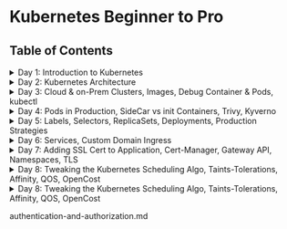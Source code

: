 
# Kubernetes Beginner to Pro

## Table of Contents
<details>
<summary>Day 1: Introduction to Kubernetes</summary>

- [YAML & Linting](docs/day1/yaml_and_linting.md)
- [Linux Commands](docs/day1/linux_commands.md)
- [Docker & Kubernetes](docs/day1/docker_and_kubernetes.md)

</details>

<details>
<summary>Day 2: Kubernetes Architecture</summary>

- [What are APIs](docs/day2/api.md)
- [REST vs gRPC APIs](docs/day2/rest-grpc-api.md)
- [Daemon vs DaemonSet](docs/day2/daemon-vs-daemonset.md)
- [ETC vs ETCD](docs/day2/etc-vs-etcd.md)
- [Kubernetes Architecture Overview](docs/day2/kubernetes-architecture-overview.md)
- [Kube-Api-Server](docs/day2/kube-api-server.md)
- [Admission Controllers](docs/day2/admission-controllers.md)
- [ETCD](docs/day2/etcd.md)
- [Kube-Scheduler](docs/day2/kube-scheduler.md)
- [Kube-Controller-Manager](docs/day2/kube-controller-manager.md)
- [Kube-Proxy and Kubelet](docs/day2/kube-proxy-and-kubelet.md)
- [CRI, CSI, and CNI](docs/day2/cri-csi-cni.md)
- [Kube-Proxy vs CNI](docs/day2/kube-proxy-vs-cni.md)
- [Blog Summary: Scaling Kubernetes to 7,500 Nodes](docs/day2/scaling-kubernetes-to-7500-nodes-summary.md)
- [Optional: Scenarios on Pod Communication](docs/day2/scenarios-on-pod-communication.md)
- [Optional: Key Metrics](docs/day2/key-metrics.md)
- [Resources](docs/day2/resources.md)

</details>

<details>
<summary>Day 3: Cloud & on-Prem Clusters, Images, Debug Container & Pods, kubectl</summary>

- [Kubernetes Clusters - GKE](docs/day3/kubernetes-clusters.md)
- [Kind Cluster](docs/day3/kind-cluster.md)
- [Interview Questions: Kubernetes Version Management](docs/day3/interview-questions.md)
- [Kubeadm](docs/day3/kubeadm.md)
- [Cluster & Objects](docs/day3/cluster-and-objects.md)
- [Images](docs/day3/docker-containers.md)
- [Containers](docs/day3/understanding-containers.md)
- [Kubectl](docs/day3/kubectl.md)
- [Pods](docs/day3/pods.md)
- [Exec In The Pod](docs/day3/exec-in-the-pod.md)
- [Debug Containers](docs/day3/debug-containers.md)

</details>

<details>
<summary>Day 4: Pods in Production, SideCar vs init Containers, Trivy, Kyverno</summary>

- [Image Security: Trivy](docs/day4/image-security.md)
- ['bat' Command](docs/day4/bat-command.md)
- [Policy: Kyverno (Admission Controller)](docs/day4/kyverno.md)
- [Kube Linter for Poduction Grade YAML](docs/day4/kube-linter.md)
- [Kube Bench for Cluster Security](docs/day4/kube-bench.md)
- [Static Pods, DaemonSets, Deployments, and Back-Off Algorithms](docs/day4/static-pods.md)
- [Init Container](docs/day4/init-container.md)
- [Sidecar vs Init Containers](docs/day4/sidecar-vs-init-containers.md)
- [Pod/Container Lifecycle](docs/day4/container-cycle.md)
- [Termination of Pods](docs/day4/termination-of-pods.md)
- [Runtime Class](docs/day4/runtime-class.md)
  
</details>

<details>
<summary>Day 5: Labels, Selectors, ReplicaSets, Deployments, Production Strategies</summary>

- [Labels & Selectors](docs/day5/labels-selectors.md)
- [Revisiting Kubernetes Architecture](docs/day5/revisiting-kubernetes-architecture.md)
- [Kubernetes YAML File Key Value Details](docs/day5/pod-yaml-file.md)
- [See Labels](docs/day5/see-labels.md)
- [kubectl Create vs Apply](docs/day5/kubectl-create-vs-apply.md)
- [Update and Add Labels](docs/day5/update-and-add-labels.md)
- [Metadata vs Spec Labels](docs/day5/metadata-vs-spec-labels.md)
- [ReplicaSets](docs/day5/replicasets.md)
- [Deployments](docs/day5/deployments.md)
- [Deployment Strategies](docs/day5/deployment-strategy.md)
- [Rollout Strategy](docs/day5/rollout-strategy.md)

</details>

<details>
<summary>Day 6: Services, Custom Domain Ingress</summary>

- [Deployments and Service](docs/day6/problems-with-deployment.md)
- [Application Deployment Begins](docs/day6/application-deployment-begins.md)
- [Service Types](docs/day6/service-types.md)
- [Endpoints vs Endpoint-Slices](docs/day6/endpoints-and-endpoint-slices.md)
- [Editing Endpoint Slices](docs/day6/editing-endpoint-slices.md)
- [Endpoint Slices Review](docs/day6/endpoint-slices-review.md)
- [Configure the --max-endpoints-per-slice Flag](docs/day6/configure-the-max-endpoints-per-slice-flag.md)
- [Ports in Services](docs/day6/ports-in-services.md)
- [IPs: Cluster, Node, and Service](docs/day6/kubernetes-ips.md)
- [ClusterIP (Service IP) vs Service IP](docs/day6/clusterip-vs-service-ip.md)
- [Load Balancer Service](docs/day6/load-balancer-service.md)
- [Ingress](docs/day6/ingress-and-ingress-controller.md)
- [Names of Some Ingress Controllers](docs/day6/names-of-some-ingress-controllers.md)
- [Annotations](docs/day6/annotations.md)
- [Ingress Class](docs/day6/use-of-ingress-class.md)
- [DNS Record Types: CNAME vs A-Record](docs/day6/cname-vs-a-record.md)
- [Optional Project: Customizing Load Balancer Algorithms in Kubernetes](docs/day6/customizing-load-balancer-algorithms.md)
- [Optional Project: Geolocation based Ingress Project](docs/day6/geolocation-ingress-step-by-step-guide.md)

</details>

<details>
<summary>Day 7: Adding SSL Cert to Application, Cert-Manager, Gateway API, Namespaces, TLS</summary>

- [Certificates Overview](docs/day7/certificates.md)
- [Certificates: Issuer vs Cluster Issuer](docs/day7/certificates-issuer-vs-cluster-issuer.md)
- [Public and Private Keys](docs/day7/public-and-private-keys.md)
- [TLS and mTLS](docs/day7/tls-and-mtls.md)
- [Let's Encrypt: Revolutionizing Web Security with Free, Automated SSL/TLS Certificates](docs/day7/lets-encrypt.md)
- [Install Cert Manager](docs/day7/install-cert-manager.md)
- [Cluster Issuer YAML Manifest](docs/day7/cluster-issuer-yaml-manifest.md)
- [Prod vs Staging Servers](docs/day7/prod-vs-staging-server.md)
- [Adding Certificates](docs/day7/adding-certificates.md)
- [Project TBD: Currency Converter + Weather App + Best Places to Visit](docs/day7/weather-app.md)
- [Problems with Ingress](docs/day7/problems-with-ingress.md)
- [Gateway API Advantages](docs/day7/advantages-of-gateway-api.md)
- [Gateway API Configuration](docs/day7/gateway-api.md)
- [HTTPRoute - forwardTo vs backendRefs](docs/day7/forwardto-vs-backendrefs.md)
- [Gateway API on Cloud Providers: GCP, AWS, and Azure](docs/day7/gateway-api-on-gcp-aws-and-azure.md)
- [Applying Multiple YAML files](docs/day7/applying-multiple-yaml-files.md)
- [Namespace](docs/day7/namespace.md)
- [Noisy Neighbour Problem](docs/day7/noisy-neighbour-problem.md)

</details>

<details>
<summary>Day 8: Tweaking the Kubernetes Scheduling Algo, Taints-Tolerations, Affinity, QOS, OpenCost</summary>

- [CPU vs Memory](docs/day8/cpu-vs-memory.md)
- [OOM Kill - Out Of Memory Kill](docs/day8/oom-kill.md)
- [QoS: Quality of Service](docs/day8/qos-quality-of-service.md)
- [Policies: API Objects, Contollers, Kubelet ](docs/day8/policies.md)
- [LimitRanges & Resource Quotas](docs/day8/limitranges-and-resourcequotas.md)
- [Kyverno vs. LimitRanges and ResourceQuotas](docs/day8/kyverno-vs-limitranges-and-resourcequotas.md)
- [Cost Optimization with OpenCost](docs/day8/cost-optimization-with-opencost.md)
- [Taints & Tolerations](docs/day8/taints-and-tolerations.md)
- [Nodename & NodeSelector](docs/day8/nodename-and-nodeselector.md)
- [Pod Topology Spread Constraints](docs/day8/pod-topology-spread-constraints.md)
- [Node Affinity and Pod Affinity/Anti-Affinity](docs/day8/node-affinity-and-pod-affinity-anti-affinity.md)

</details>

<details>
<summary>Day 8: Tweaking the Kubernetes Scheduling Algo, Taints-Tolerations, Affinity, QOS, OpenCost</summary>

- [Authentication and Authorization (AuthN & AuthZ)](docs/day9/authentication-and-authorization.md)


</details>


authentication-and-authorization.md









